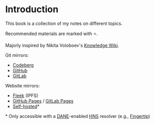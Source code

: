 # Introduction

This book is a collection of my notes on different topics.

Recommended materials are marked with ⭐.

Majorly inspired by Nikita Voloboev's [Knowledge Wiki](https://wiki.nikiv.dev).

Git mirrors:
- [Codeberg](https://codeberg.org/paveloom/pages)
- [GitHub](https://github.com/Paveloom/paveloom.github.io)
- [GitLab](https://gitlab.com/paveloom-g/personal/site)

Website mirrors:
- [Fleek](https://paveloom.on.fleek.co) (IPFS)
- [GitHub Pages](https://paveloom.github.io) / [GitLab Pages](https://paveloom-g.gitlab.io/personal/site)
- [Self-hosted](https://paveloom)*

\* Only accessible with a [DANE](https://datatracker.ietf.org/doc/html/rfc6698)-enabled [HNS](https://handshake.org) resolver (e.g., [Fingertip](https://impervious.com/fingertip))
